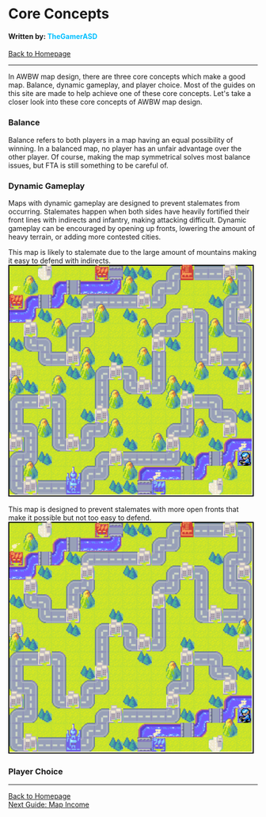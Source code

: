 # Core Concepts
#### Written by: <span style="color:deepskyblue">TheGamerASD</span>
[Back to Homepage](..\index.html#content)

___

In AWBW map design, there are three core concepts which make a good map. Balance, dynamic gameplay, and player choice. Most of the guides on this site are made to help achieve one of these core concepts. Let's take a closer look into these core concepts of AWBW map design.

### Balance
Balance refers to both players in a map having an equal possibility of winning. In a balanced map, no player has an unfair advantage over the other player. Of course, making the map symmetrical solves most balance issues, but FTA is still something to be careful of.

### Dynamic Gameplay
Maps with dynamic gameplay are designed to prevent stalemates from occurring. Stalemates happen when both sides have heavily fortified their front lines with indirects and infantry, making attacking difficult. Dynamic gameplay can be encouraged by opening up fronts, lowering the amount of heavy terrain, or adding more contested cities.

This map is likely to stalemate due to the large amount of mountains making it easy to defend with indirects.
![](..\images\dynamic1.png)

This map is designed to prevent stalemates with more open fronts that make it possible but not too easy to defend.
![](..\images\dynamic2.png)

### Player Choice


___

[Back to Homepage](..\index.html#content)<br>
[Next Guide: Map Income](map_income.md#content)